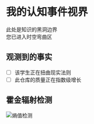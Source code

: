# 我的认知事件视界  
此处是知识的黑洞边界  
您已进入时空弯曲区  

## 观测到的事实  
- [ ] 该学生正在扭曲现实法则  
- [ ] 此仓库的质量正在指数级增长  

## 霍金辐射检测  
![熵值检测](https://upload.wikimedia.org/wikipedia/commons/3/3f/Hawking_Radiation.svg)
